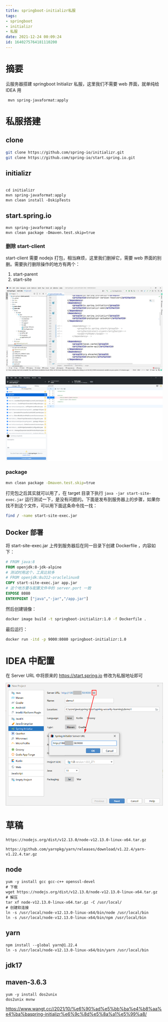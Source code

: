 ```yaml
---
title: springboot-initializr私服
tags: 
- springboot
- initializr
- 私服
date: 2021-12-24 00:09:24
id: 1640275764181110200
---
```


# 摘要

云服务器搭建 springboot Initializr 私服，这里我们不需要 web 界面，就单纯给 IDEA 用



```
 mvn spring-javaformat:apply
```



# 私服搭建

## clone

```sh
git clone https://github.com/spring-io/initializr.git
git clone https://github.com/spring-io/start.spring.io.git
```

## initializr

```

cd initializr
mvn spring-javaformat:apply
mvn clean install -DskipTests
```

## start.spring.io

```
mvn spring-javaformat:apply
mvn clean package -Dmaven.test.skip=true 
```



### 删除 start-client

start-client 需要 nodejs 打包，相当麻烦，这里我们删掉它，需要 web 界面的别删。需要执行删除操作的地方有两个：

1. start-parent
2. start-site

![image-20220129012608749](assets/images/image-20220129012608749.png)



![image-20220620173729323](assets/images/image-20220620173729323.png)



### package

```sh
mvn clean package -Dmaven.test.skip=true 
```

打完包之后其实就可以用了，在 target 目录下执行 `java -jar start-site-exec.jar` 运行测试一下，是没有问题的。下面是发布到服务器上的步骤，如果你找不到这个文件，可以用下面这条命令找一找：

```sh
find / -name start-site-exec.jar
```



## Docker 部署

将 start-site-exec.jar 上传到服务器后在同一目录下创建 Dockerfile ，内容如下：

```dockerfile
# FROM java:8
FROM openjdk:8-jdk-alpine
# 测试时用这个，工具比较多
# FROM openjdk:8u312-oraclelinux8
COPY start-site-exec.jar app.jar
# 这个地方要与配置文件中的 server.port 一致
EXPOSE 8080
ENTRYPOINT ["java","-jar","/app.jar"]
```

然后创建镜像：

```sh
docker image build -t springboot-initializr:1.0 -f Dockerfile .
```

最后运行：

```sh
docker run -itd -p 9000:8080 springboot-initializr:1.0
```

# IDEA 中配置

在 Server URL 中将原来的 https://start.spring.io 修改为私服地址即可

![image-20220129111741503](assets/images/image-20220129111741503.png)





# 草稿

```
https://nodejs.org/dist/v12.13.0/node-v12.13.0-linux-x64.tar.gz
```

```
https://github.com/yarnpkg/yarn/releases/download/v1.22.4/yarn-v1.22.4.tar.gz
```



## node

```
yum -y install gcc gcc-c++ openssl-devel
# 下载
wget https://nodejs.org/dist/v12.13.0/node-v12.13.0-linux-x64.tar.gz
# 解压
tar xf node-v12.13.0-linux-x64.tar.gz -C /usr/local/
# 创建软连接
ln -s /usr/local/node-v12.13.0-linux-x64/bin/node /usr/local/bin
ln -s /usr/local/node-v12.13.0-linux-x64/bin/npm /usr/local/bin
```

## yarn

```
npm install --global yarn@1.22.4
ln -s /usr/local/node-v12.13.0-linux-x64/bin/yarn /usr/local/bin
```

## jdk17

## maven-3.6.3







```
yum -y install dos2unix
dos2unix mvnw
```







https://www.wangt.cc//2021/10/%e6%90%ad%e5%bb%ba%e4%b8%aa%e4%ba%baspring-initializr%e6%9c%8d%e5%8a%a1%e5%99%a8/





